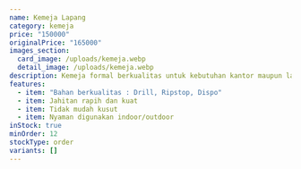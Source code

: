 ```yaml
---
name: Kemeja Lapang
category: kemeja
price: "150000"
originalPrice: "165000"
images_section:
  card_image: /uploads/kemeja.webp
  detail_image: /uploads/kemeja.webp
description: Kemeja formal berkualitas untuk kebutuhan kantor maupun lapangan.
features:
  - item: "Bahan berkualitas : Drill, Ripstop, Dispo"
  - item: Jahitan rapih dan kuat
  - item: Tidak mudah kusut
  - item: Nyaman digunakan indoor/outdoor
inStock: true
minOrder: 12
stockType: order
variants: []
---
```

